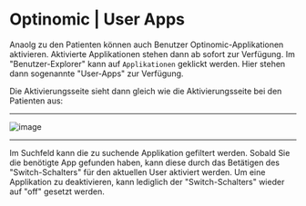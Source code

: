 # Optinomic | User Apps


Anaolg zu den Patienten können auch Benutzer Optinomic-Applikationen aktivieren. Aktivierte Applikationen stehen dann ab sofort zur Verfügung. Im "Benutzer-Explorer" kann auf `Applikationen` geklickt werden. Hier stehen dann sogenannte "User-Apps" zur Verfügung. 

Die Aktivierungsseite sieht dann gleich wie die Aktivierungsseite bei den Patienten aus:

____

![image](http://doc.optinomic.org/images/app_activation_patient.png)
____


Im Suchfeld kann die zu suchende Applikation gefiltert werden. Sobald Sie die benötigte App gefunden haben, kann diese durch das Betätigen des "Switch-Schalters" für den aktuellen User aktiviert werden. Um eine Applikation zu deaktivieren, kann lediglich der "Switch-Schalters" wieder auf "off" gesetzt werden. 

